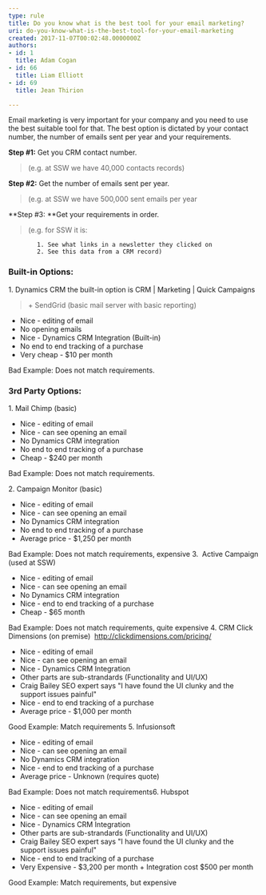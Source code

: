```yaml
---
type: rule
title: Do you know what is the best tool for your email marketing?
uri: do-you-know-what-is-the-best-tool-for-your-email-marketing
created: 2017-11-07T00:02:48.0000000Z
authors:
- id: 1
  title: Adam Cogan
- id: 66
  title: Liam Elliott
- id: 69
  title: Jean Thirion

---
```


​Email marketing is very important for your company and you need to use the best suitable tool for that. The best option is dictated by your contact number, the number of emails sent per year and your requirements.

 
**Step #1:** Get you CRM contact number.


> (e.g. at SSW we have 40,000 contacts records)


**Step #2:** Get the number of emails sent per year.


> (e.g. at SSW we have 500,000 ​​sent emails per year


**Step #3: **Get your requirements in order.


> (e.g. for SSW it is:




            1. ​​​See what links in a newsletter they clicked on​
            2. ​​See this data from a CRM record)








### Built-in Options:​​​
​​​​​​​1. Dynamics ​​CRM the built​​​​​-in optio​​n is CRM | Marketing | Quick Campaigns​​​​​ ​

> ​+ SendGrid (basic mail server with basic reporting)


- ​​Nice - ​editing of email
- ​No opening emails
- Nice - Dynamics CRM Integration (Built-in)
- No end to end tracking of a purchase
- Very cheap - $10 per month

​​​​Bad Example: ​Does not match requirements.​



### 


### 3rd Party Options:​​​
1. Mail Chimp (basic)​

- Nice - editing of email
- Nice - can see opening an email
- No Dynamics CRM integration
- No end to end tracking of a purchase
- Cheap - $240 per month

​​​​​​​Bad Example: ​Does not match requirements.​

2.​ Campaign Monitor (basic)​



- Nice - editing of email
- Nice - can see opening an email
- No Dynamics CRM integration
- No end to end tracking of a purchase​
- Average price - $1,250 per month​

Bad Example: Does not match requirements, expensive​​​
3​.  Active Campaign (used at SSW)


- Nice - editing of email
- Nice - can see opening an email
- No Dynamics CRM integration
- Nice - end to end tracking of a purchase
- Cheap - $65 month

Bad Example: Does not match requirements, quite expensive​​
​4. CRM Click Dimensions (on premise)  http://clickdimensions.com/pricing/
- Nice - editing of email
- Nice - can see opening an email
- ​Nice - Dynamics CRM Integration
- Other parts are sub-strandards (Functionality and UI/UX)
- Craig Bailey SEO expert says "I have found the UI clunky and the support issues painful"
- Nice - end to end tracking of a purchase
- Average price - $1,000 per month

Good Example: Match requirements​​​
5. Infusionsoft​

- Nice - editing of email
- Nice - can see opening an email
- No Dynamics ​CRM integration
- Nice - end to end tracking of a purchase​
- Average price - Unknown (requires quote)



​​​​​Bad Example: Does not match requirem​ents​6. Hubspot
- Nice - editing of email
- Nice - can see opening an email
- ​Nice - Dynamics CRM Integration
- ​Other parts are sub-strandards (Functionality and UI/UX)
- Craig Bailey SEO expert says "I have found the UI clunky and the support issues painful"
- Nice - end to end tracking of a purchase
- Very Expensive - $3,200 per month + Integration cost $500 per month

Good Example: Match requirements, but expensive​​
